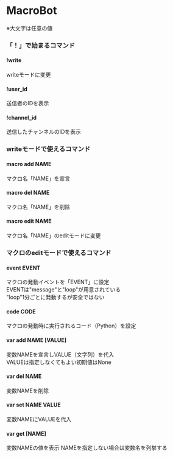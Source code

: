 # MacroBot
※大文字は任意の値

### 「！」で始まるコマンド
#### !write
writeモードに変更

#### !user_id
送信者のIDを表示

#### !channel_id
送信したチャンネルのIDを表示


### writeモードで使えるコマンド

#### macro add NAME
マクロ名「NAME」を宣言

#### macro del NAME
マクロ名「NAME」を削除

#### macro edit NAME
マクロ名「NAME」のeditモードに変更


### マクロのeditモードで使えるコマンド

#### event EVENT
マクロの発動イベントを「EVENT」に設定  
EVENTは"message"と"loop"が用意されている  
"loop"1分ごとに発動するが安全ではない

#### code CODE
マクロの発動時に実行されるコード（Python）を設定

#### var add NAME [VALUE]
変数NAMEを宣言しVALUE（文字列）を代入  
VALUEは指定しなくてもよい初期値はNone

#### var del NAME
変数NAMEを削除

#### var set NAME VALUE
変数NAMEにVALUEを代入

#### var get [NAME]
変数NAMEの値を表示
NAMEを指定しない場合は変数名を列挙する
